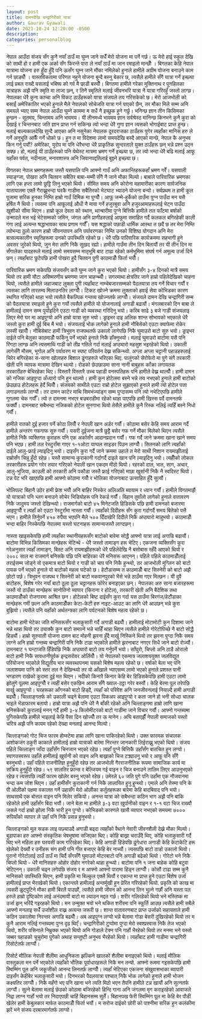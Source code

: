 ```yaml
---
layout: post
title: दामनदेखि चन्द्रागिरीको यात्रा 
author: Gaurav Gyawali
date: 2021-10-24 12:20:00 -0500
description: 
categories: personalblog
---
```


नेपाल आउँदा संजय सँग कुनै नयाँ ठाउँ मा घुम्न जाने सधैँ मेरो योजना मा पर्ने गर्छ। ऊ मेरो हाई स्कुल देखि को साथी हो र हामी एक अर्का सँग फिरन्ते पारा ले नयाँ ठाउँ मा जान रमाइलो मान्छौँ ।  बिगतका  केहि नेपाल यात्रामा योजना हरु हुँदा  हुँदै  पनि ऊसँग घुम्न जाने मौका नमिलेको हुनाले हामीले अग्रीम  योजना बनाउने काम गर्न छाड्यौँ । वास्तविकतामा परिणत नहुने योजना बुन्दै बस्नु बेकार छ, त्यसैले हामीले सँगै यात्रा गर्ने इच्छ्या लाई प्रबल राख्दै यसलाई भबिष्य को गर्व मै छाडी बस्यौँ।  बिगतमा हामीले गरेका मुक्तिनाथ र पूनहिलका  यात्राहरू अझै  पनि स्मृति मा ताजा छन्, र तिनै स्मृतिले मलाई जीवनभरि यात्रा नै यात्रा गरिरहुँ जस्तो लाग्छ।  नेपालका  धेरै कुना काप्चा अनि विकट ठाउँहरूको यात्रा संजयले तय गरिसकेको छ।  मेरो आजभोली को बसाईं अमेरिकातिर भएको हुनाले मैले नेपालको सोचेजति यात्रा गर्न पाएको छैन, तर मौका मिले सम्म अनि समयले भ्याए सम्म नेपाल आउँदा घुम्ने काममा म सधैं नै इच्छुक हुने गर्छु।  भनिन्छ ज्ञान तीन किसिमका हुन्छन - सूतमय, चिन्तामय  अनि भावमय। यी तीनमध्ये भावमय ज्ञान सर्वश्रेस्ठ मानिन्छ किनभने कुनै कुरा को देखाई र चिन्तनबाट जति ज्ञान प्राप्त गर्न सकिन्छ त्यो भन्दा धेरै गुणा ज्ञान त्यसको भोगाईबाट प्राप्त हुन्छ। मलाई बाल्यकालदेखि सुन्दै आएका अनि नसुनेका नेपालक दूरदराजका ठाउँहरू पुगेर त्यहाँका मानिस हरु ले गर्ने अनुभूति आफैँ गर्ने धोको छ।  हुन त मा विदेशमा लामो समयदेखि  बस्दै आएको मान्छे, नेपाल कै अनुभव किन गर्नु पर्यो? अमेरिका, युरोप मा पनि धेरैभन्दा धेरै प्राकृतिक सुन्दरताले युक्त ठाउँहरू छन् भन्ने प्रश्न उठ्न सक्छ।  हो, मलाई यी ठाउँहरूको पनि येथेस्ट मात्रमा भ्रमण गर्ने इच्छ्या छ, तर त्यो भन्दा धेरै बढि मलाई आफू यहाँका पर्वत, नदीनाला, मनावशास्त्र अनि जिवानपद्दतिलाई बुझ्ने इच्छ्या छ।  

विगतका नेपाल भ्रमणहरूमा जस्तै यसपालि पनि आफ्नो गाउँ अनि अफान्तिहरूकहाँ भ्रमण गरेँ। यसपाली स्याङ्ग्जा, पोखरा अनि चितवन सबैतिर बाबा-मम्मी सँगै नै जाने मौका मिल्यो। बाबाले पारिवारिक भ्रमणका लागि एक हप्ता लामो छुट्टि लिनु भएको थियो। सीमित समय अनि कोरोना महामारीका कारण सार्वजनिक यातायातमा एक्लै गैराख्नुभन्दा घरकै गाडीमा सबैतिरको भेटघाट भ्याउने योजना बन्यो। सर्वप्रथम त हामी कूल पूजामा सरिक हुनका निम्ति हाम्रो गाउँ दिमिक मा पुग्यौँ। आफू जन्मे-हुर्केको  ठाउँमा पुग्न पाउँदा मन यसै हर्षित नै थियो।  त्यसमा पनि आफूलाई औधी नै माया गर्ने हजुरबुवा अनि हजुरआमाहरूलाई भेट्न पाउँदा खुशीको सीमा थिएन।  हाम्रो कूल देवता को स्थान, थान्बारीमा पुग्ने बित्तिकै हामीले तल फाँटमा बर्षाको उन्मादले मत्त भई भेटेसम्मको जमिन, जंगल अनि प्राणीहरुलाई आफूमा समाहित गर्दै कलकल बगिरहेकी काली गंगा लाई अत्यन्त श्रद्धाभावका साथ प्रणाम गर्यौँ। यस श्रद्धाको पछाडी धार्मिक आस्था त छदैं छ तर मेरा निम्ति त्योभन्दा ठुलो कारण  हाम्रो जीवनयापन अनि पर्यावरणका निम्ति उनको विशिष्ठ योगदान अनि मेरा बत्सल्यकालीन स्मृतिहरूमा उनको उपस्थिति रहेको छ।  धेरै पछि पारिवारिक कार्यक्रममा सहभागी हुने अवसर जुरेको थियो, जुन मेरा लागि निकै सुखद रह्यो। हामीले  गाउँमा तीन दिन बितायौं तर यी तीन दिन मा सँगालेका यादहरूले मलाई लामो समयसम्म मातृभूमि बाट टाढा रहेको कर्मभूमिमा संघर्ष गर्न अमूल्य उर्जा दिने छन्। त्यहाँबाट छुटेपछि हामी पोखरा हुदै चितवन पुगी काठमाडौँ फिर्ता भयौँ। 

पारिवारिक भ्रमण सकेपछि संजयसँग कतै घुम्न जाने कुरा भएको थियो। हामीसँग ३-४ दिनको मात्रै समय थियो तर हामी यौटा अविष्मरणीय भ्रमणमा जान चाहन्थ्यौँ। सगरमाथा क्षेत्रतिर जाने हाम्रो पहिलेदेखिको चाहना थियो, त्यसैले हामीले जहाजबाट लुक्ला पुगी त्यहाँबाट नाम्चेबजारसम्मको पैदलयात्रा तय गर्ने विचार गर्यौं र त्यसका लागि तारतम्य मिलाउनतिर लाग्यौँ। टिकट खोज्ने क्रममा लुक्लाको हवाई सेवा कोभिडका कारण स्थगित गरिएको थाहा भयो त्यसैले  बैकल्पिक गन्तव्य खोज्नतर्फ लाग्यौँ। संजयले दामन देखि चन्द्रागिरी सम्म को पैदलयात्रा रमाइलो हुने कुरा गर्यो त्यसैले हामीले यो योजनालाई अगाडी बढायौं। मंगलबारको दिन बाबा ले हामीलाई दामन सम्म पुर्याइदिने एउटा गाडी को व्यवस्था गरिदिनु भयो।  करिब साढे ३ बजे गाडी संजयलाइ लिएर मेरो घर मा आइपुग्यो अनि हाम्रो यात्रा सुरु भयो। ड्राइभर दाइ अलिक शान्त सोभावको भएकाले धेरै जस्तो कुरा हामी दुई बिच मै भयो।  संजयलाई भोक लागेको हुनाले हामी नौबिसेको एउटा क्याफेमा रोकेर लस्सी खायौँ।  नौबिसेबाट हामी त्रिभुवन राजपथतर्फ उकालो लागेपछि निकै घुमाउरो बाटो सुरु भयो। ड्राइभर दाईले  पनि बेलुका काठमाडौँ फर्किनु पर्ने भएको हुनाले निकै हाँक्नुभयो। मलाई घुमाउरो बाटोमा यसै पनि रिंगटा लाग्छ अनि त्यसमाथि गाडी को तीव्र गतिले गर्दा मलाई अप्ठ्यारो महसुश भइरहेको थियो। उकाली लागेसँगै मौसम, भूगोल अनि पर्यावरण मा स्पष्ट परिवर्तन देख्न सकिन्थ्यो. अग्ला अग्ला चट्टानी पहाडहरुलाई  चिरेर बगिरहेका स-साना खोलाहरु बिशाल ढुंगाहरुले भरिएका थिए. पालुंगको सेरोफेरो मा पुगे संगै तरकारी खेती  पनि व्यापक मात्रामा देखिन थल्यो। रोडको छेउछाउमा साना  नानी बाबुहरू  काँक्रा लगायतक तरकारीहरु बेचिरहेका थिए।  विस्तारै विस्तारै उच्च पहाडी वनस्पतिहरू पनि हामीले देख्न थाल्यौँ। हामी दामन को नजिक आइपुग्दा अँध्यारो पनि हुन थाल्यो। हामी  कुन होटेलमा बस्ने भन्ने तय नभएको  हुनाले हामी बाटोको छेउछाउ होटेलहरू हेर्दै थियौँ। संजयको साथीले एउटा राम्रो होटेल सुझाएको हुनाले हामी त्यो होटेल पत्ता लगाउनतर्फ लाग्यौं।  तर दामन काटेर माथि सिमभंज्यांङ्ग सम्म पुग्दासम्म पनि त्यो नभेटिएपछि हामीले गूगलमा चेक गर्यौँ। त्यो त दामनमा नभएर बज्रबराहीमा रहेको थाहा पाएपछि हामी खिस्स पर्दै दामनतर्फ फर्क्यौं। दामनबाट सबैभन्दा नजिकको होटेल सुनगाभा थियो  तेसैले हामीले कुनै रिस्क नलिई त्यहिँ बस्ने निधो गर्यौं। 

हामीले रातको दुई हजार पर्ने कोठा लियौँ र नेपाली खान अर्डर गर्यौं। कोठामा बसेर केहि समय आराम गर्दै हामीले अन्तरंग गफगाफ सुरु गर्यौं।  यसरी दुईजना मात्रै छुट्टै बसेर गफ  गर्ने मौका मिलेको थिएन त्यसैले हामीले निकै व्यक्तिगत कुराहरू पनि एक अर्कासँग आदानप्रदान गर्यौं। गफ गर्दै जाने क्रममा खाना खाने समय पनि भएछ।  हामी तल रेस्टुराँमा गाएर १-१ओटा याप्पल  साइडर पिउन लाग्यौँ।  सितनको लागि त्यहाँको दाईले आलु-फ्राई ल्याइदिनु भयो। दाइसँग कुरा गर्दै जाने क्रममा उहाले त मेरो साथी निशान रायमाझीलाई राम्रोसँग चिन्नु हुँदो रहेछ। यस्तै सामान्य कुराकानी गर्दागर्दै दाइले खान पनि ल्याइदिनु भयो।  त्यहीँको लोकल तरकारीहरू प्रयोग गरेर तयार गरिएको नेपाली खान एकदम मीठो थियो।  रहरको दाल, भात, साग, अचार, आलु-भुजिया, काउली को तरकारी अनि पकौडा जस्तै फ्राई गरिएको माछा खुर्सानी निकै नै स्वदिस्ट थियो। टन्न पेट भरि खाएपछि हामी आफ्नो कोठामा गयौँ र भोलिका योजनाबाट उत्साहित हुँदै सुत्यौं।  

भोलिपल्ट बिहानै उठेर हामी फ्रेश भयौँ अनि बाहिर निस्केर अलिअलि ब्यायाम र ध्यान गर्यौं।  हामीले विगतमाझैं यो यात्राको पनि भ्लग बनाउने सोचेर भिडियोहरू पनि रेकर्ड गर्यौं। विहान तुवाँलो लागेको हुनाले वातावरण निकै जादुमय जस्तो देखिन्थ्यो।  राजमार्गको बाटो ४५ मिनेटजति हिडिसके पछि हामी दामनको बजारमा आइपुग्यौँ र त्यहाँ को एउटा रेस्टुराँमा नास्ता गर्यौं।  त्यहाँको दिदीहरू सँग कुरा गर्दागर्दै  समय बितेको पत्तै भएन।  हामीले तिर्नुपर्ने ४५० रुपैंया भएपनि मैले ५०० दिँदाखेरि दिदीले निकै अप्ठ्यारो मान्नुभयो। काठमाडौँ भन्दा बाहिर निस्केपछि नेपालमा यस्तो घटनाहरू सामान्यजस्तै लाग्दछन्। 

 नास्ता खाइसकेपछि हामी त्यहाँका स्थानीयहरूसँग बाटोको बारेमा सोद्धै आफ्नो यात्रा लाई अगाडि बढायौं।  बाटोमा विभिन्न किसिमका मान्छेहरू भेटिन्थे - धेरै जस्तो तामाङ्ग हरू भेटिए।  एकजना व्यक्तिसँग कुरा गरेअनुसार त्यहाँ तामाङ्ग, बिस्ट अनि रायमाझीहरूको धेरै पहिलेदेखि नै बसोबास रहँदै आएको थियो र २००८ साल मा राजमार्ग बनिसके पछि पनि बाहिरका धेरै मनिसरू आएनन्। पहिले पहिले काठमाडौँलाई तराईसम्म जोड्ने यो एकमात्र बाटो थियो र गाडी को चाप पनि निकै हुन्थ्यो, तर आजभोली मुग्लिन को बाटो पायक पर्ने भएको हुनाले यो बाटोको महत्व घटेको छ।  हेटौडासम्म त काठमाडौँ बाट सिस्नेरी को बाटो अझै छोटो पर्छ।  त्रिभुवन राजपथ र सिस्नेरी को बाटो मकवानपुरको भैसे भन्ने ठाउँमा गएर मिल्छन।  यी दुवै बाटोहरू, बिशेष गरेर नयाँ बाटो ठूला ठूला चट्टानहरू फोरेर बनाइएका छन्।  नेपालका अरु साना बजारहरूमा  जस्तै यो ठाउँका मान्छेहरू सानोतिनो व्यापार (किराना र होटेल), तरकारी खेती अनि बैदेशिक तथा काठमाडौँको रोजगारमा आश्रित छन।  होटेलको बिष्ट दाईसँग कुरा गर्दा यस ठाउँमा बिरगंज/हेटौंडाका  मान्छेहरू गर्मी छल्न अनि काठमाडौँका केटा-केटी हरु नाइट-आउट का लागि धेरै आउछन् भन्ने कुरा बुझियो। त्यसैले पनि यहाँको अर्थतन्त्रका लागि पर्यटनको बिशेष महत्व रहेको छ।  

बाटोमा हामी भेटेका जति मनिसरूसँग भलाकुसारी गर्दै अगाडी बढ्यौँ।  हामीलाई मोटामोटी कुन दिशामा जाने भन्ने थाहा थियो  तर ठ्याक्कै कुन बाटो समात्ने भन्ने चाहिँ थाहा थिएन त्यसैले हामीले गोरेटोपिच्छे नै बाटो सोद्धै हिड्यौं। हाम्रो सुरुवाती योजना दामन बाट मोहनी झरना हुँदै मार्खु निस्किने थियो तर झरना पुग्दा निकै समय लाग्ने अनि हाम्रो गन्तब्य चन्द्रागिरी पनि निकै टाढा भएकोले हामीले झरनाबाट नगएर सिधै जाने बाटो रोज्यौं। दामनबाट १ घन्टाजति हिँडेपछि निकै अप्ठ्यारो बाटो तय गर्नुपर्ने भयो।  साँघुरो, चिप्लो अनि ठाडै ओरालो बाटो हामी निकै सावधानीपूर्वक इन्द्रसरोवर ओर्लियौँ।  यो  नेपालको एकमात्र जलाशययुक्त जलविद्युत परियोजना भएकोले विद्युतीय भार व्यवस्थापनमा यसको बिशेष महत्व रहेको छ।  वर्षाको बेला भए पनि जलाशयमा पानि को स्तर तल नै देखिन्थ्यो तर यो आँखाले भ्याएसम्म लामो भएको हुनाले प्रशस्त पानी भण्डारण राखेको कुरामा दुई मत थिएन।  नदीको किनारै किनार केहि बेर हिडिसकेपछि हामी एउटा लामो झोलुंगे पूलमा आइपुग्यौँ र त्यहीं बसेर एकछिन आराम सँगै ख्याल-ठट्टा गरेर बस्यौं। केहि बेरमा पुल तरेपछि मार्खु आइपुग्यो। घरहरूका आँगनको बाटो हिड्दै, त्यहाँ  को परिवेश अनि जनजीवनलाई नियाल्दै हामी अगाडी बढ्यौँ।  चित्लाङ्गतर्फ को उकाली चढ्ने  बेलामा एउटा पिकअप आइपुग्यो र कता जाने हो भनी सोध्दा चालक भाइले भेंडाफारम बतायो। हाम्रो यात्रा अझै पनि धेरै नै बाँकी रहेको अनि चित्लाङ्गमा हाम्रो लागि खाना बनिसकेको कुरालाई मनन् गर्दै हामी ३-४ किलोमीटरको बाटो गाडीमा जाने विचार गर्यौं। आफ्नो गन्तब्यमा पुगिसकेपछि हामीले भाइलाई केहि पैसा दिन खोज्यौँ तर ऊ मानेन।  अघि बताएझैँ नेपाली समाजको यस्तो चरित्र अझै पनि कायम रहेको देख्दा मनलाई आनन्द मिल्यो।  

चित्लाङ्गको गोट चिज फारम होम्स्टेमा हाम्रा लागि खाना पाकिरहेको थियो।  उक्त फारमक संचालक अशोकजंग ठकुरी काकाले हामीलाई हाम्रो यात्राको बारेमा निरन्तर जानकारी लिईराख्नु भएको थियो।  संजय पहिले  चित्लाङ्ग जाँदा उहाँसँग चिनजान  भएको रहेछ। त्यहाँ पुग्ने बित्तिकै उहाँसँग बातचित हुन लग्यो। स्वागतस्वरूप उहाँले हामीलाई खुर्पानी को वाइन अनि बाख्राको चिज टक्र्याउनु भयो र आफू पनि सँगै बस्नुभयो। उहाँ पहिले राजनीतिज्ञ हुनुहुँदो रहेछ तर आजभोली गैरराजनीतिक रूपमा सामाजिक कार्य मा सक्रिय हुनुहुँदो रहेछ।  ५९ सालतिर फ्रान्स र बेल्जियम गई  वाइन र चिज बनाउने तालिम  लिएर आउनुभएको रहेछ र त्यसपछि त्यहीं फारम खोलेर बस्नु भएको रहेछ। उमेरले ६० जति पुगे पनि उहाँमा एक नौजवानमा भन्दा कम जोश थिएन। उहाँ हामीसँग कुराकानी गर्न निकै लालायित हुनु हुन्थ्यो।  एमाले अनि तेस्मा पनि के पी ओलीको पक्षमा वकालत गर्ने उहासँग मेरो ओलीका कर्तुतहरूका बारेमा केहि बादबिवाद पनि भयो।  साथसाथै एक बोत्तल वाइन पनि मिलेर सकियो। अनन्त यात्रा को सबैभन्दा कठिन भाग अझै पनि बाकि रहेकोले हामी उहाँसँग बिदा भयौं।  जाने बेला मा हामीले ३-३ वटा खुर्पानीको वाइन र १-१ वटा चिज राख्यौ जसले गर्दा हाम्रो झोला निकै भारी हुन पुग्यो।  कोभिडको कारणले खासै व्यापार नभएको समयमा ७००० रुपियाँको व्यापार ले उहाँ पनि निकै प्रसन्न हुनुभयो।   

चित्लाङ्गको मूल सडक लाइ पछ्याउदै अगाडी बढ्दा त्यहाँको रैथाने नेवारी जीवनशैली देख्ने मौका मिल्यो।  बुढापाका हरु आफ्नो संस्कृतिक भेषभूषामा सजिएका थिए। कोहि बाख्रा चराउँदै थिए, कोहि भलाकुसारी गर्दै थिए भने महिला हरु घरयसी काम गरिरहेका थिए।  केहि अगाडी हिंडेपछि ढुंगेधारा अगाडी केहि केटाकेटि हरू खेलेको देख्यौं  र उनीहरू  संग हामी पनि गीत बजाएर केहि बेर नाच्यौं।  त्यसपछि बाटो ठाडो उकालो थियो।  पुरानो गोरेटोलाई  ठाउँ ठाउँ मा चिर्दै सँगसँगै घुमाउरो मोटरबाटो  पनि अगाडी बढेको थियो। गोरेटो भने निकै चिप्लो थियो - धेरै मानिसहरु ओहोर दोहोर नगरेको थाहा  हुन्थ्यो।  बाटोमा पनि १ जना बाहेक कोहि बटुवा भेटिएनन्। उकाली चढ्न लगेपछि संजय र म आफ्नो आफ्नो पारामा हिड्न लाग्यौँ।   कोसौं टाढा सम्म कुनै मानिसको उपस्थिति थिएन, हामी  प्रकृति मा बिल्कुल एक्लै थियौं  र एकान्त मा प्राप्त हुने एउटा बिशेष उर्जा हामीलाई प्राप्त भैराखेको थियो।  एकान्तले हामीलाई अन्तर्मुखी हुन प्रेरित गरिरहेको थियो. प्रकृति को काख मा त्यसरी ळुट्पुटिने मौका हामी बिरलै पाउछौं, त्यसैले हामी जीवन को आनन्द लिन भुल्ने गर्छौं  अनि यस्ता  पल हरुले हाम्रो दृष्टिकोण लाई अनंदमायी बाटो मा ल्याउन मद्दत गर्छ। शरीर गलिरहेको थियो भने मस्तिष्क मा उर्जा झन् भरिंदै गइरहको थियो।   मन उन्मुक्त भयो भने थकित शरीरमा पनि स्फूर्ति आउछ त्यसैले हामी सबैले आफ्नो मनलाइ सधैँ उर्जाशील राख्न अत्यन्त जरूरी छ। शान्त वातावरणबाट प्राप्त उर्जाको सहायताले हामी कठिन उकालोमा निरन्तर अगाडि बढ्यौँ।  अब आइपुग्न लग्यो भन्ने बेलामा गोडा बेसरी दुखिरहेको थियो तर म कुनै आराम नलिई गन्तब्यमा पुग्न दृढ थिएँ। चन्द्रागिरीको टुप्पोमा पुग्दा मेरो स्वश्प्रस्वास  निकै तेज भएको थियो, शरीर पसिनाले निथ्रुक्क भएको थियो अनि गोडाले टेक्न पनि गार्हो भैरहेको थियो तर मनमा भने यस्तो जब्बर पहाडको चुचुरोमा पुगेको अथाह सन्तुष्टी अनुभव भैरहेको थियो।  त्यहाँबाट हामी गाडीमा चन्द्रागिरी रिसोर्टतर्फ लाग्यौं।  

रिसोर्ट मौलिक नेपाली शैलीमा आधुनिकता झल्किने खालको शैलीमा बनाइएको थियो।  मलाई मौलिक वास्तुकला मन पर्ने भएकोले त्यहाँको भौतिक पूर्वाधारहरूले निकै मन तन्यो. आफ्नो रूममा गइसकेपछि हामी स्विम्मिंग पूल अनि जकूजीको आनन्द लिनतर्फ़ लाग्यौँ।  त्यहाँ भेटिएका एकजना संखुवासभाका ब्यापारी दाइसँग केहीबेर भलाकुसारी भयो। दिनभरको पैदलयात्रा पश्चात् निकै भोक लागेको हुनाले हामी भोजन कक्ष्यतिर लाग्यौँ।  निकै महँगो भए पनि खाना भने त्यति मिठो भएन तैपनि हामीले टन्न खायौं अनि सुत्नतर्फ लाग्यौं।  सुत्ने बेलामा मलाई छेउको कोठामा बजिरहेको हिन्दि गाना अनि जंगलमा मृग कराइरहेको आवाजले निद्रा लाग्न गार्हो भयो तर निदाएपछी चाहिं बिहानसम्म सुतेँ।  बिहानपख फेरी स्विम्मिंग पूल मा केहि बेर पौडी खेलेर हामी केबुलकार मार्फत काठमाडौँ फिर्ता भयौं। म सरोज दाईको छोरी को पाश्नीमा सरिक हुन कलंकीमा झरें भने संजय दरबारमार्गतर्फ लाग्यो। 
